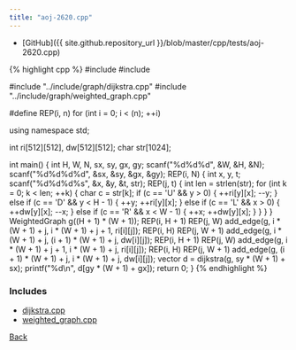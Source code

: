 ```yaml
---
title: "aoj-2620.cpp"
---
```


- [GitHub]({{ site.github.repository_url }}/blob/master/cpp/tests/aoj-2620.cpp)

{% highlight cpp %}
#include <cstdio>
#include <cstring>

#include "../include/graph/dijkstra.cpp"
#include "../include/graph/weighted_graph.cpp"

#define REP(i, n) for (int i = 0; i < (n); ++i)

using namespace std;

int ri[512][512], dw[512][512];
char str[1024];

int main() {
  int H, W, N, sx, sy, gx, gy;
  scanf("%d%d%d", &W, &H, &N);
  scanf("%d%d%d%d", &sx, &sy, &gx, &gy);
  REP(i, N) {
    int x, y, t;
    scanf("%d%d%d%s", &x, &y, &t, str);
    REP(j, t) {
      int len = strlen(str);
      for (int k = 0; k < len; ++k) {
        char c = str[k];
        if (c == 'U' && y > 0) {
          ++ri[y][x];
          --y;
        }
        else if (c == 'D' && y < H - 1) {
          ++y;
          ++ri[y][x];
        }
        else if (c == 'L' && x > 0) {
          ++dw[y][x];
          --x;
        }
        else if (c == 'R' && x < W - 1) {
          ++x;
          ++dw[y][x];
        }
      }
    }
  }
  WeightedGraph<int> g((H + 1) * (W + 1));
  REP(i, H + 1)
  REP(j, W) add_edge(g, i * (W + 1) + j, i * (W + 1) + j + 1, ri[i][j]);
  REP(i, H)
  REP(j, W + 1) add_edge(g, i * (W + 1) + j, (i + 1) * (W + 1) + j, dw[i][j]);
  REP(i, H + 1)
  REP(j, W) add_edge(g, i * (W + 1) + j + 1, i * (W + 1) + j, ri[i][j]);
  REP(i, H)
  REP(j, W + 1) add_edge(g, (i + 1) * (W + 1) + j, i * (W + 1) + j, dw[i][j]);
  vector<int> d = dijkstra(g, sy * (W + 1) + sx);
  printf("%d\n", d[gy * (W + 1) + gx]);
  return 0;
}
{% endhighlight %}

### Includes

- [dijkstra.cpp](../include/graph/dijkstra)
- [weighted_graph.cpp](../include/graph/weighted_graph)

[Back](..)
